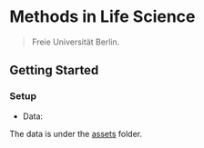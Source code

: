 # Methods in Life Science

> Freie Universität Berlin.

## Getting Started

### Setup

 - Data:

The data is under the [assets](/assets) folder.
